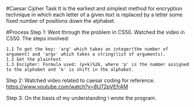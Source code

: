 #Caesar Cipher Task
It is the earliest and simplest method for encryption technique in which  each letter of a given text is replaced by a letter some fixed number of positions down the alphabet.

#Process
Step 1: Went through the problem in CS50. Watched the video in CS50. The steps involved:

    1.1 To get the key: 'arg' which takes an integer(the number of argument) and 'argv' which takes a string(list of arguments).
    1.2 Get the plaintext
    1.3 Encipher: Formula used: (p+k)%26, where 'p' is the number assigned to the alphabet and 'k' is shift in the alphabet.
    
 Step 2: Watched video related to caesar coding for reference. 
         https://www.youtube.com/watch?v=8U72pVEfrAM
         
 Step 3: On the basis of my understanding i wrote the program.
